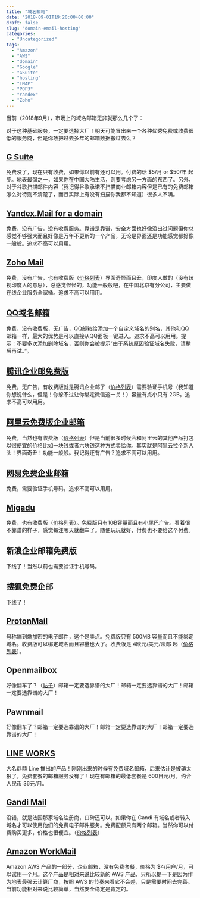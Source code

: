 ```yaml
---
title: "域名邮箱"
date: "2018-09-01T19:20:00+00:00"
draft: false
slug: "domain-email-hosting"
categories:
  - "Uncategorized"
tags:
  - "Amazon"
  - "AWS"
  - "domain"
  - "Google"
  - "GSuite"
  - "hosting"
  - "IMAP"
  - "POP3"
  - "Yandex"
  - "Zoho"
---
```


<!-- wp:paragraph -->
<p>当前（2018年9月），市场上的域名邮箱无非就那么几个了：</p>
<!-- /wp:paragraph -->

<!-- wp:paragraph -->
<p>对于这种基础服务，一定要选择大厂！明天可能冒出来一个各种优秀免费或收费很低的服务商，但是你敢把过去多年的邮箱数据搬过去么？</p>
<!-- /wp:paragraph -->

<!-- wp:heading -->
<h2 class="wp-block-heading"><a href="https://gsuite.google.com/">G Suite</a></h2>
<!-- /wp:heading -->

<!-- wp:paragraph -->
<p>免费没了，现在只有收费，如果你以前有还可以用。付费的话 $5/月 or $50/年 起步。地表最强之一，如果你在中国大陆生活，则要考虑另一方面的东西了。另外，对于谷歌扫描邮件内容（我记得谷歌承诺不扫描商业邮箱内容但是已有的免费邮箱怎么对待则不清楚了，而且实际上有没有扫描你我都不知道）很多人不满。</p>
<!-- /wp:paragraph -->

<!-- wp:heading -->
<h2 class="wp-block-heading"><a href="https://domain.yandex.com/">Yandex.Mail for a domain</a></h2>
<!-- /wp:heading -->

<!-- wp:paragraph -->
<p>免费，没有广告，没有收费服务。靠谱是靠谱，安全方面也好像没出过问题但你总感觉不够强大而且好像是万年不更新的一个产品，无论是界面还是功能感觉都好像一般般。追求不高可以用用。</p>
<!-- /wp:paragraph -->

<!-- wp:heading -->
<h2 class="wp-block-heading"><a href="https://www.zoho.com/mail/">Zoho Mail</a></h2>
<!-- /wp:heading -->

<!-- wp:paragraph -->
<p>免费，没有广告，也有收费版（<a href="https://www.zoho.com/workplace/pricing.html">价格列表</a>）界面奇怪而且丑，印度人做的（没有歧视印度人的意思），总感觉怪怪的，功能一般般吧，在中国北京有分公司，主要做在线企业服务全家桶。追求不高可以用用。</p>
<!-- /wp:paragraph -->

<!-- wp:heading -->
<h2 class="wp-block-heading"><a href="http://domain.mail.qq.com/">QQ域名邮箱</a></h2>
<!-- /wp:heading -->

<!-- wp:paragraph -->
<p>免费，没有收费版，无广告，QQ邮箱给添加一个自定义域名的别名，其他和QQ邮箱一样，最大的优势是可以直接从QQ面板一键进入。追求不高可以用用。提示：不要多次添加删除域名，否则你会被提示“由于系统原因验证域名失败，请稍后再试。”。</p>
<!-- /wp:paragraph -->

<!-- wp:heading -->
<h2 class="wp-block-heading"><a href="https://exmail.qq.com/">腾讯企业邮免费版</a></h2>
<!-- /wp:heading -->

<!-- wp:paragraph -->
<p>免费，无广告，有收费版就是腾讯企业邮了（<a href="https://exmail.qq.com/">价格列表</a>）需要验证手机号（我知道你想说什么，但是！你躲不过让你绑定微信这一关！）容量有点小只有 2GB。追求不高可以用用。</p>
<!-- /wp:paragraph -->

<!-- wp:heading -->
<h2 class="wp-block-heading"><a href="https://wanwang.aliyun.com/mail/freemail/">阿里云免费版企业邮箱</a></h2>
<!-- /wp:heading -->

<!-- wp:paragraph -->
<p>免费，当然也有收费版（<a href="https://wanwang.aliyun.com/mail">价格列表</a>）但是当前很多时候会和阿里云的其他产品打包以很便宜的价格比如一块钱或者六块钱这种方式卖给你。其实就是阿里云拉个新人头！界面奇丑！功能一般般。我记得还有广告？追求不高可以用用。</p>
<!-- /wp:paragraph -->

<!-- wp:heading -->
<h2 class="wp-block-heading"><a href="http://ym.163.com/">网易免费企业邮箱</a></h2>
<!-- /wp:heading -->

<!-- wp:paragraph -->
<p>免费，需要验证手机号码，追求不高可以用用。</p>
<!-- /wp:paragraph -->

<!-- wp:heading -->
<h2 class="wp-block-heading"><a href="https://www.migadu.com/en/index.html">Migadu</a></h2>
<!-- /wp:heading -->

<!-- wp:paragraph -->
<p>免费，也有收费版（<a href="https://www.migadu.com/en/pricing.html">价格列表</a>）。免费版只有1GB容量而且有小尾巴广告。看着很不靠谱的样子，感觉每注哪天就翻车了。随便玩玩就好，付费也不要给这个付费。</p>
<!-- /wp:paragraph -->

<!-- wp:heading -->
<h2 class="wp-block-heading">新浪企业邮箱免费版</h2>
<!-- /wp:heading -->

<!-- wp:paragraph -->
<p>下线了！当然以前也需要验证手机号码。</p>
<!-- /wp:paragraph -->

<!-- wp:heading -->
<h2 class="wp-block-heading">搜狐免费企邮</h2>
<!-- /wp:heading -->

<!-- wp:paragraph -->
<p>下线了！</p>
<!-- /wp:paragraph -->

<!-- wp:heading -->
<h2 class="wp-block-heading"><a href="https://protonmail.com/">ProtonMail</a></h2>
<!-- /wp:heading -->

<!-- wp:paragraph -->
<p>号称端到端加密的电子邮件，这个是卖点。免费版只有 500MB 容量而且不能绑定域名。收费版可以绑定域名而且容量也大了。收费版是 4欧元/美元/法郎 起（<a href="https://protonmail.com/support/knowledge-base/paid-plans/">价格列表</a>）。</p>
<!-- /wp:paragraph -->

<!-- wp:heading -->
<h2 class="wp-block-heading">Openmailbox</h2>
<!-- /wp:heading -->

<!-- wp:paragraph -->
<p>好像翻车了？（<a href="https://www.reddit.com/r/openmailbox/comments/9ffqap/what_is_happening_with_openmailbox/">帖子</a>）邮箱一定要选靠谱的大厂！邮箱一定要选靠谱的大厂！邮箱一定要选靠谱的大厂！</p>
<!-- /wp:paragraph -->

<!-- wp:heading -->
<h2 class="wp-block-heading">Pawnmail</h2>
<!-- /wp:heading -->

<!-- wp:paragraph -->
<p>好像翻车了？邮箱一定要选靠谱的大厂！邮箱一定要选靠谱的大厂！邮箱一定要选靠谱的大厂！</p>
<!-- /wp:paragraph -->

<!-- wp:heading -->
<h2 class="wp-block-heading"><a href="https://line.worksmobile.com/jp/en/home/price">LINE WORKS</a></h2>
<!-- /wp:heading -->

<!-- wp:paragraph -->
<p>大名鼎鼎 Line 推出的产品！刚刚出来的时候有免费域名邮箱，后来估计是被薅太狠了，免费套餐的邮箱服务没有了！现在有邮箱的最低套餐是 600日元/月，约合人民币 36元/月。</p>
<!-- /wp:paragraph -->

<!-- wp:heading -->
<h2 class="wp-block-heading"><a href="https://www.gandi.net/zh-hans/domain/email">Gandi Mail</a></h2>
<!-- /wp:heading -->

<!-- wp:paragraph -->
<p>没错，就是法国那家域名注册商，口碑还可以。如果你在 Gandi 有域名或者转入域名才可以使用他们的免费电子邮件服务。免费配额只有两个邮箱。当然你可以付费购买更多，价格也很便宜。（<a href="https://www.gandi.net/zh-hans/domain/email">价格列表</a>）</p>
<!-- /wp:paragraph -->

<!-- wp:heading -->
<h2 class="wp-block-heading"><a href="https://aws.amazon.com/cn/workmail/">Amazon WorkMail</a></h2>
<!-- /wp:heading -->

<!-- wp:paragraph -->
<p>Amazon AWS 产品的一部分，企业邮箱，没有免费套餐，价格为 $4/用户/月，可以试用一个月。这个产品是相对来说比较新的 AWS 产品，只所以提一下是因为作为地表最强云计算厂商，按照 AWS 的节奏来看它不会差，只是需要时间去完善。当前功能相对来说比较简单，当然安全稳定是肯定的。</p>
<!-- /wp:paragraph -->